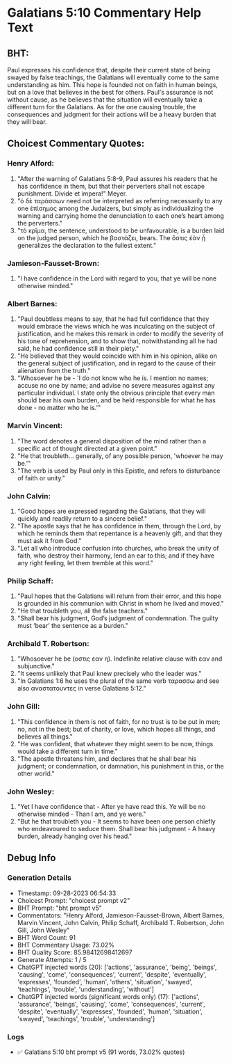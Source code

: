 # Galatians 5:10 Commentary Help Text

## BHT:
Paul expresses his confidence that, despite their current state of being swayed by false teachings, the Galatians will eventually come to the same understanding as him. This hope is founded not on faith in human beings, but on a love that believes in the best for others. Paul's assurance is not without cause, as he believes that the situation will eventually take a different turn for the Galatians. As for the one causing trouble, the consequences and judgment for their actions will be a heavy burden that they will bear.

## Choicest Commentary Quotes:
### Henry Alford:
1. "After the warning of Galatians 5:8-9, Paul assures his readers that he has confidence in them, but that their perverters shall not escape punishment. Divide et impera!" Meyer.
2. "ὁ δὲ ταράσσων need not be interpreted as referring necessarily to any one ἐπίσημος among the Judaizers, but simply as individualizing the warning and carrying home the denunciation to each one’s heart among the perverters."
3. "τὸ κρῖμα, the sentence, understood to be unfavourable, is a burden laid on the judged person, which he βαστάζει, bears. The ὅστις ἐὰν ᾖ generalizes the declaration to the fullest extent."

### Jamieson-Fausset-Brown:
1. "I have confidence in the Lord with regard to you, that ye will be none otherwise minded."

### Albert Barnes:
1. "Paul doubtless means to say, that he had full confidence that they would embrace the views which he was inculcating on the subject of justification, and he makes this remark in order to modify the severity of his tone of reprehension, and to show that, notwithstanding all he had said, he had confidence still in their piety."
2. "He believed that they would coincide with him in his opinion, alike on the general subject of justification, and in regard to the cause of their alienation from the truth."
3. "Whosoever he be - 'I do not know who he is. I mention no names; accuse no one by name; and advise no severe measures against any particular individual. I state only the obvious principle that every man should bear his own burden, and be held responsible for what he has done - no matter who he is.'"

### Marvin Vincent:
1. "The word denotes a general disposition of the mind rather than a specific act of thought directed at a given point."
2. "He that troubleth... generally, of any possible person, 'whoever he may be.'"
3. "The verb is used by Paul only in this Epistle, and refers to disturbance of faith or unity."

### John Calvin:
1. "Good hopes are expressed regarding the Galatians, that they will quickly and readily return to a sincere belief."
2. "The apostle says that he has confidence in them, through the Lord, by which he reminds them that repentance is a heavenly gift, and that they must ask it from God."
3. "Let all who introduce confusion into churches, who break the unity of faith, who destroy their harmony, lend an ear to this; and if they have any right feeling, let them tremble at this word."

### Philip Schaff:
1. "Paul hopes that the Galatians will return from their error, and this hope is grounded in his communion with Christ in whom he lived and moved."
2. "He that troubleth you, all the false teachers."
3. "Shall bear his judgment, God’s judgment of condemnation. The guilty must ‘bear’ the sentence as a burden."

### Archibald T. Robertson:
1. "Whosoever he be (οστις εαν η). Indefinite relative clause with εαν and subjunctive."
2. "It seems unlikely that Paul knew precisely who the leader was."
3. "In Galatians 1:6 he uses the plural of the same verb ταρασσω and see also αναστατουντες in verse Galatians 5:12."

### John Gill:
1. "This confidence in them is not of faith, for no trust is to be put in men; no, not in the best; but of charity, or love, which hopes all things, and believes all things."
2. "He was confident, that whatever they might seem to be now, things would take a different turn in time."
3. "The apostle threatens him, and declares that he shall bear his judgment; or condemnation, or damnation, his punishment in this, or the other world."

### John Wesley:
1. "Yet I have confidence that - After ye have read this. Ye will be no otherwise minded - Than I am, and ye were." 
2. "But he that troubleth you - It seems to have been one person chiefly who endeavoured to seduce them. Shall bear his judgment - A heavy burden, already hanging over his head."


## Debug Info
### Generation Details
- Timestamp: 09-28-2023 06:54:33
- Choicest Prompt: "choicest prompt v2"
- BHT Prompt: "bht prompt v5"
- Commentators: "Henry Alford, Jamieson-Fausset-Brown, Albert Barnes, Marvin Vincent, John Calvin, Philip Schaff, Archibald T. Robertson, John Gill, John Wesley"
- BHT Word Count: 91
- BHT Commentary Usage: 73.02%
- BHT Quality Score: 85.98412698412697
- Generate Attempts: 1 / 5
- ChatGPT injected words (20):
	['actions', 'assurance', 'being', 'beings', 'causing', 'come', 'consequences', 'current', 'despite', 'eventually', 'expresses', 'founded', 'human', 'others', 'situation', 'swayed', 'teachings', 'trouble', 'understanding', 'without']
- ChatGPT injected words (significant words only) (17):
	['actions', 'assurance', 'beings', 'causing', 'come', 'consequences', 'current', 'despite', 'eventually', 'expresses', 'founded', 'human', 'situation', 'swayed', 'teachings', 'trouble', 'understanding']

### Logs
- ✅ Galatians 5:10 bht prompt v5 (91 words, 73.02% quotes)